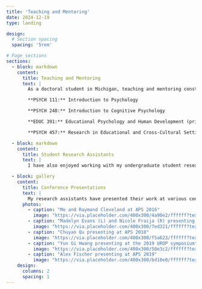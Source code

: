 ```yaml
---
title: 'Teaching and Mentoring'
date: 2024-12-19
type: landing

design:
  # Section spacing
  spacing: '5rem'

# Page sections
sections:
  - block: markdown
    content:
      title: Teaching and Mentoring
      text: |
        As a doctoral student in Michigan, teaching and mentoring constitute an important part of our training. Below is a list of courses I have taught, either as a graduate student instructor or as a primary instructor.

        **PSYCH 111:** Introduction to Psychology

        **PSYCH 240:** Introduction to Cognitive Psychology

        **EDUC 391:** Educational Psychology and Human Development (primary instructor)

        **PSYCH 457:** Research in Educational and Cross-Cultural Settings

  - block: markdown
    content:
      title: Student Research Assistants
      text: |
        I have also enjoyed working with my undergraduate student research assistants. Here are some of my fabulous RAs presenting their work at conferences:

  - block: gallery
    content:
      title: Conference Presentations
      text: |
        My research assistants have presented their work at various conferences, showcasing their dedication and contributions to our research projects.
      photos:
        - caption: "Me and Raymond Cleveland at APS 2016"
          image: "https://via.placeholder.com/400x300/4a90e2/ffffff?text=Me+and+Raymond+Cleveland+at+APS+2016"
        - caption: "Madelyn Evans (L) and Nicole Fraija (R) presenting at the 2018 UROP symposium"
          image: "https://via.placeholder.com/400x300/7ed321/ffffff?text=Madelyn+Evans+and+Nicole+Fraija+at+UROP+2018"
        - caption: "Chuyan Qu presenting at APS 2018"
          image: "https://via.placeholder.com/400x300/f5a623/ffffff?text=Chuyan+Qu+at+APS+2018"
        - caption: "Yun Gi Hwang presenting at the 2019 UROP symposium"
          image: "https://via.placeholder.com/400x300/50e3c2/ffffff?text=Yun+Gi+Hwang+at+UROP+2019"
        - caption: "Alex Fischer presenting at APS 2019"
          image: "https://via.placeholder.com/400x300/bd10e0/ffffff?text=Alex+Fischer+at+APS+2019"
    design:
      columns: 2
      spacing: 1
---
```

